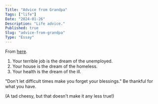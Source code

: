 ```yaml
---
Title: "Advice from Grandpa"
Tags: ["life"]
Date: "2024-01-26"
Description: "Life advice."
Published: true
Slug: "advice-from-grandpa"
Type: "Essay"
---
```


From [here](https://www.instagram.com/reel/C1kg9L8tsQR/?utm_source=ig_web_copy_link).

1. Your terrible job is the dream of the unemployed.
2. Your house is the dream of the homeless.
3. Your health is the dream of the ill.

"Don't let difficult times make you forget your blessings." Be thankful for what you have.

(A tad cheesy, but that doesn't make it any less true!)
